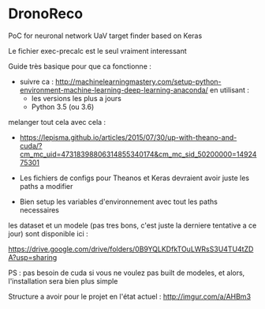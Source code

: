 # DronoReco
PoC for neuronal network  UaV target finder based on Keras 

Le fichier exec-precalc est le seul vraiment interessant


Guide très basique pour que ca fonctionne :

- suivre ca :
http://machinelearningmastery.com/setup-python-environment-machine-learning-deep-learning-anaconda/
 en utilisant :
	- les versions les plus a jours
	- Python 3.5 (ou 3.6)
	
melanger tout cela avec cela :
 - https://lepisma.github.io/articles/2015/07/30/up-with-theano-and-cuda/?cm_mc_uid=47318398806314855340174&cm_mc_sid_50200000=1492475301

- Les fichiers de configs pour Theanos et Keras devraient avoir juste les paths a modifier
- Bien setup les variables d'environnement avec tout les paths necessaires

les dataset et un modele (pas tres bons, c'est juste la derniere tentative a ce jour) sont disponible ici :

https://drive.google.com/drive/folders/0B9YQLKDfkTOuLWRsS3U4TU4tZDA?usp=sharing

PS : pas besoin de cuda si vous ne voulez pas built de modeles, et alors, l'installation sera bien plus simple

Structure a avoir pour le projet en l'état actuel :
http://imgur.com/a/AHBm3

